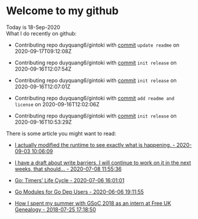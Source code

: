 # Welcome to my github 
Today is 18-Sep-2020\
What I do recently on github:

 - Contributing repo duyquang6/gintoki with [commit](https://github.com/duyquang6/gintoki/commit/83d3b00638a0de51fa026ce9f54f925bd85473d6) `update readme` on  2020-09-17T09:12:08Z

 - Contributing repo duyquang6/gintoki with [commit](https://github.com/duyquang6/gintoki/commit/f4f069351498431b692b614a4251ea149c5be5ee) `init release` on  2020-09-16T12:07:54Z

 - Contributing repo duyquang6/gintoki with [commit](https://github.com/duyquang6/gintoki/commit/d9a073fca6d25b039ab3280b0326b469912686ff) `init release` on  2020-09-16T12:07:01Z

 - Contributing repo duyquang6/gintoki with [commit](https://github.com/duyquang6/gintoki/commit/f6748190136e74851f8b4766d5d9708456f7d9d4) `add readme and license` on  2020-09-16T12:02:06Z

 - Contributing repo duyquang6/gintoki with [commit](https://github.com/duyquang6/gintoki/commit/d941e8c31b0bfd13094c59400554ceac5664078a) `init release` on  2020-09-16T10:53:29Z

There is some article you might want to read:

 - [I actually modified the runtime to see exactly what is happening. - 2020-09-03 10:06:09](https://medium.com/@blanchon.vincent/i-actually-modified-the-runtime-to-see-exactly-what-is-happening-a0f320f274c9?source=rss-f26b90a8ca4b------2)

 - [I have a draft about write barriers, I will continue to work on it in the next weeks, that should… - 2020-07-08 11:55:36](https://medium.com/@blanchon.vincent/i-have-a-draft-about-write-barriers-i-will-continue-to-work-on-it-in-the-next-weeks-that-should-78e6030f4426?source=rss-f26b90a8ca4b------2)

 - [Go: Timers’ Life Cycle - 2020-07-06 16:01:01](https://medium.com/a-journey-with-go/go-timers-life-cycle-403f3580093a?source=rss-f26b90a8ca4b------2)

 - [Go Modules for Go Dep Users - 2020-06-06 19:11:55](https://medium.com/@sudarakayasindu/go-modules-for-go-dep-users-2f2d983525fc?source=rss-1a65837801e2------2)

 - [How I spent my summer with GSoC 2018 as an intern at Free UK Genealogy - 2018-07-25 17:18:50](https://medium.com/@sudarakayasindu/how-i-spent-my-summer-with-gsoc-2018-as-an-intern-of-free-uk-genealogy-245f7871a886?source=rss-1a65837801e2------2)
